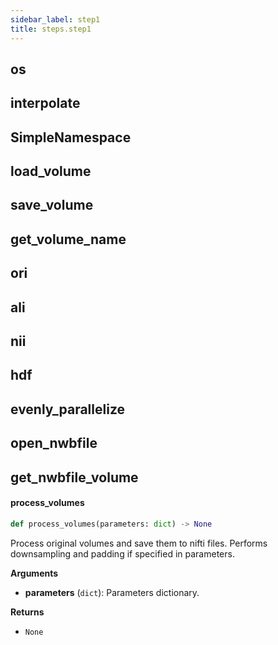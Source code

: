 ```yaml
---
sidebar_label: step1
title: steps.step1
---
```


## os

## interpolate

## SimpleNamespace

## load\_volume

## save\_volume

## get\_volume\_name

## ori

## ali

## nii

## hdf

## evenly\_parallelize

## open\_nwbfile

## get\_nwbfile\_volume

#### process\_volumes

```python
def process_volumes(parameters: dict) -> None
```

Process original volumes and save them to nifti files.
Performs downsampling and padding if specified in parameters.

**Arguments**

* **parameters** (`dict`): Parameters dictionary.

**Returns**

* `None`

